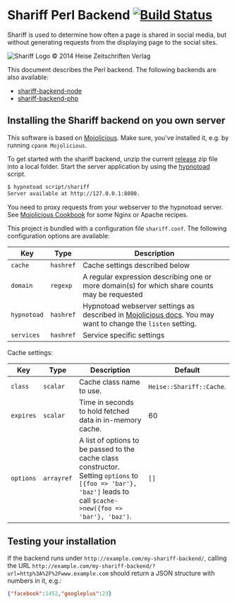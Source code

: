 Shariff Perl Backend [![Build Status](https://travis-ci.org/heiseonline/shariff-backend-perl.svg?branch=master)](https://travis-ci.org/heiseonline/shariff-backend-perl)
===================

Shariff is used to determine how often a page is shared in social media, but without generating requests from the displaying page to the social sites.

![Shariff Logo © 2014 Heise Zeitschriften Verlag](http://www.heise.de/icons/ho/shariff-logo.png)

This document describes the Perl backend. The following backends are also available:

* [shariff-backend-node](https://github.com/heiseonline/shariff-backend-node)
* [shariff-backend-php](https://github.com/heiseonline/shariff-backend-php)

Installing the Shariff backend on you own server
------------------------------------------------

This software is based on [Mojolicious](http://mojolicio.us). Make sure, you've installed it, e.g. by running `cpanm Mojolicious`.

To get started with the shariff backend, unzip the current [release](https://github.com/heiseonline/shariff-backend-perl/releases) zip file into a local folder. Start the server application by using the [hypnotoad](http://mojolicio.us/perldoc/hypnotoad) script.

```bash
$ hypnotoad script/shariff
Server available at http://127.0.0.1:8080.
```

You need to proxy requests from your webserver to the hypnotoad server. See [Mojolicious Cookbook](http://mojolicio.us/perldoc/Mojolicious/Guides/Cookbook#DEPLOYMENT) for some Nginx or Apache recipes.

This project is bundled with a configuration file `shariff.conf`. The following configuration options are available:

| Key         | Type      | Description |
|-------------|-----------|-------------|
| `cache`     | `hashref` | Cache settings described below |
| `domain`    | `regexp`  | A regular expression describing one or more domain(s) for which share counts may be requested |
| `hypnotoad` | `hashref` | Hypnotoad webserver settings as described in [Mojolicious docs](http://mojolicio.us/perldoc/Mojo/Server/Hypnotoad#SETTINGS). You may want to change the `listen` setting. |
| `services`  | `hashref` | Service specific settings |

Cache settings:

| Key       | Type  | Description | Default |
|-----------|-------|-------------|---------|
| `class`   | `scalar` | Cache class name to use. | `Heise::Shariff::Cache`. |
| `expires` | `scalar` | Time in seconds to hold fetched data in in-memory cache. | 60 |
| `options` | `arrayref` | A list of options to be passed to the cache class constructor. Setting `options` to `[{foo => 'bar'}, 'baz']` leads to call `$cache->new({foo => 'bar'}, 'baz')`. | `[]` |

Testing your installation
-------------------------

If the backend runs under `http://example.com/my-shariff-backend/`, calling the URL `http://example.com/my-shariff-backend/?url=http%3A%2F%2Fwww.example.com` should return a JSON structure with numbers in it, e.g.:

```json
{"facebook":1452,"googleplus":23}
```
